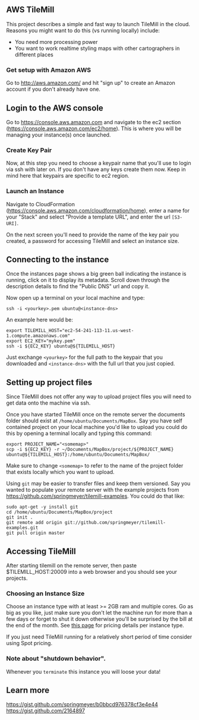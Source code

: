 ## AWS TileMill

This project describes a simple and fast way to launch TileMill in the cloud. Reasons you might want to do this (vs running locally) include:

 - You need more processing power
 - You want to work realtime styling maps with other cartographers in different places

### Get setup with Amazon AWS

Go to http://aws.amazon.com/ and hit "sign up" to create an Amazon account if you don't already have one.

## Login to the AWS console

Go to https://console.aws.amazon.com and navigate to the ec2 section (https://console.aws.amazon.com/ec2/home). This is where you will be managing your instance(s) once launched.

### Create Key Pair

Now, at this step you need to choose a keypair name that you'll use to login via ssh with later on. If you don't have any keys create them now. Keep in mind here that keypairs are specific to ec2 region.

### Launch an Instance

Navigate to CloudFormation (https://console.aws.amazon.com/cloudformation/home), enter a name for your "Stack" and select "Provide a template URL", and enter the url `[S3-URI]`.

On the next screen you'll need to provide the name of the key pair you created, a password for accessing TileMill and select an instance size.

## Connecting to the instance

Once the instances page shows a big green ball indicating the instance is running, click on it to display its metadata. Scroll down through the description details to find the "Public DNS" url and copy it.

Now open up a terminal on your local machine and type:

    ssh -i <yourkey>.pem ubuntu@<instance-dns>

An example here would be:

    export TILEMILL_HOST="ec2-54-241-113-11.us-west-1.compute.amazonaws.com"
    export EC2_KEY="mykey.pem"
    ssh -i ${EC2_KEY} ubuntu@${TILEMILL_HOST}

Just exchange `<yourkey>` for the full path to the keypair that you downloaded and `<instance-dns>` with the full url that you just copied.

## Setting up project files

Since TileMill does not offer any way to upload project files you will need to get data onto the machine via ssh.

Once you have started TileMill once on the remote server the documents folder should exist at `/home/ubuntu/Documents/MapBox`. Say you have self contained project on your local machine you'd like to upload you could do this by opening a terminal locally and typing this command:

    export PROJECT_NAME="<somemap>"
    scp -i ${EC2_KEY} -r ~/Documents/MapBox/project/${PROJECT_NAME} ubuntu@${TILEMILL_HOST}:/home/ubuntu/Documents/MapBox/

Make sure to change `<somemap>` to refer to the name of the project folder that exists locally which you want to upload.

Using `git` may be easier to transfer files and keep them versioned. Say you wanted to populate your remote server with the example projects from https://github.com/springmeyer/tilemill-examples. You could do that like:

    sudo apt-get -y install git
    cd /home/ubuntu/Documents/MapBox/project
    git init .
    git remote add origin git://github.com/springmeyer/tilemill-examples.git
    git pull origin master

## Accessing TileMill

After starting tilemill on the remote server, then paste $TILEMILL_HOST:20009 into a web browser and you should see your projects.

### Choosing an Instance Size 

Choose an instance type with at least >= 2GB ram and multiple cores. Go as big as you like, just make sure you don't let the machine run for more than a few days or forget to shut it down otherwise you'll be surprised by the bill at the end of the month. See [this page](http://aws.amazon.com/ec2/pricing/#on-demand) for pricing details per instance type.

If you just need TileMill running for a relatively short period of time consider using Spot pricing.

### Note about "shutdown behavior".

Whenever you `terminate` this instance you will loose your data!

## Learn more

 https://gist.github.com/springmeyer/b0bbcd976378cf3e4e44
 https://gist.github.com/2164897
